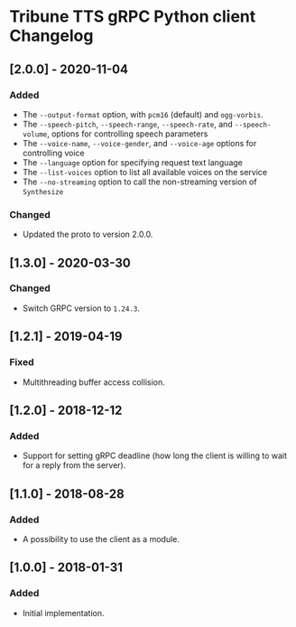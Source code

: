 # Tribune TTS gRPC Python client Changelog

## [2.0.0] - 2020-11-04
### Added
- The `--output-format` option, with `pcm16` (default) and `ogg-vorbis`.
- The `--speech-pitch`, `--speech-range`, `--speech-rate`, and `--speech-volume`, options for controlling speech parameters
- The `--voice-name`, `--voice-gender`, and `--voice-age` options for controlling voice
- The `--language` option for specifying request text language
- The `--list-voices` option to list all available voices on the service
- The `--no-streaming` option to call the non-streaming version of `Synthesize`
### Changed
- Updated the proto to version 2.0.0.

## [1.3.0] - 2020-03-30
### Changed
- Switch GRPC version to `1.24.3`.

## [1.2.1] - 2019-04-19
### Fixed
- Multithreading buffer access collision.

## [1.2.0] - 2018-12-12
### Added
- Support for setting gRPC deadline (how long the client is willing to wait for a reply from the server).

## [1.1.0] - 2018-08-28
### Added
- A possibility to use the client as a module.

## [1.0.0] - 2018-01-31
### Added
- Initial implementation.
